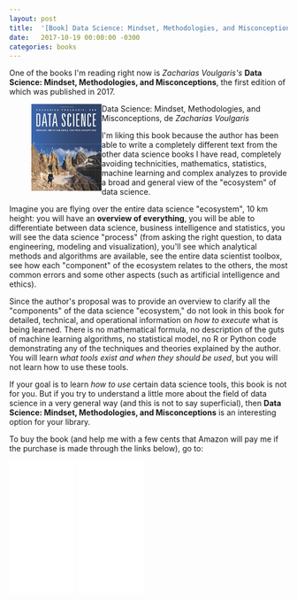 ```yaml
---
layout: post
title:  '[Book] Data Science: Mindset, Methodologies, and Misconceptions'
date:   2017-10-19 00:00:00 -0300
categories: books
---
```


One of the books I'm reading right now is _Zacharias Voulgaris's_ **Data Science: Mindset, Methodologies, and Misconceptions**, the first edition of which was published in 2017.

<figure>
<img alt="Data Science: Mindset, Methodologies, and Misconceptions" src="/images/books/data_science_mindset.jpg" style="width:30%; float: left">
<figcaption>Data Science: Mindset, Methodologies, and Misconceptions, de <i>Zacharias Voulgaris</i></figcaption>
</figure>

I'm liking this book because the author has been able to write a completely different text from the other data science books I have read, completely avoiding technicities, mathematics, statistics, machine learning and complex analyzes to provide a broad and general view of the "ecosystem" of data science.

Imagine you are flying over the entire data science "ecosystem", 10 km height: you will have an **overview of everything**, you will be able to differentiate between data science, business intelligence and statistics, you will see the data science "process" (from asking the right question, to data engineering, modeling and visualization), you'll see which analytical methods and algorithms are available, see the entire data scientist toolbox, see how each "component" of the ecosystem relates to the others, the most common errors and some other aspects (such as artificial intelligence and ethics).

Since the author's proposal was to provide an overview to clarify all the "components" of the data science "ecosystem," do not look in this book for detailed, technical, and operational information on _how to execute_ what is being learned. There is no mathematical formula, no description of the guts of machine learning algorithms, no statistical model, no R or Python code demonstrating any of the techniques and theories explained by the author. You will learn _what tools exist and when they should be used_, but you will not learn how to use these tools.

If your goal is to learn _how to use_ certain data science tools, this book is not for you. But if you try to understand a little more about the field of data science in a very general way (and this is not to say superficial), then **Data Science: Mindset, Methodologies, and Misconceptions** is an interesting option for your library.

To buy the book (and help me with a few cents that Amazon will pay me if the purchase is made through the links below), go to:

<iframe style="width:120px;height:240px;" marginwidth="0" marginheight="0" scrolling="no" frameborder="0" src="//ws-na.amazon-adsystem.com/widgets/q?ServiceVersion=20070822&OneJS=1&Operation=GetAdHtml&MarketPlace=US&source=ac&ref=tf_til&ad_type=product_link&tracking_id=abrantesasf02-20&marketplace=amazon&region=US&placement=1634622561&asins=1634622561&linkId=aeb2fdbb6585b1a3c0e78a43e3307eb4&show_border=true&link_opens_in_new_window=true&price_color=333333&title_color=0066c0&bg_color=ffffff">
</iframe>
<iframe style="width:120px;height:240px;" marginwidth="0" marginheight="0" scrolling="no" frameborder="0" src="//ws-na.amazon-adsystem.com/widgets/q?ServiceVersion=20070822&OneJS=1&Operation=GetAdHtml&MarketPlace=BR&source=ac&ref=tf_til&ad_type=product_link&tracking_id=abrantesasf01-20&marketplace=amazon&region=BR&placement=B074R7HL2W&asins=B074R7HL2W&linkId=5766ec5b2fe54d3d3e7820474367c75b&show_border=true&link_opens_in_new_window=true&price_color=333333&title_color=0066c0&bg_color=ffffff">
</iframe>